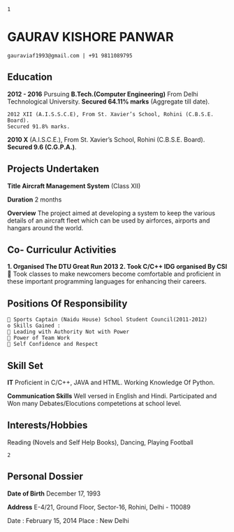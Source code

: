```
1
```
# GAURAV KISHORE PANWAR

```
gauraviaf1993@gmail.com | +91 9811089795
```
## Education

**2012 - 2016** Pursuing **B.Tech.(Computer Engineering)** From Delhi Technological
University. **Secured 64.11% marks** (Aggregate till date).

```
2012 XII (A.I.S.S.C.E), From St. Xavier’s School, Rohini (C.B.S.E. Board).
Secured 91.8% marks.
```
**2010 X** (A.I.S.C.E.), From St. Xavier’s School, Rohini (C.B.S.E. Board).
**Secured 9.6 (C.G.P.A.)**.

## Projects Undertaken

**Title Aircraft Management System** (Class XII)

**Duration** 2 months

**Overview** The project aimed at developing a system to keep the various details of an
aircraft fleet which can be used by airforces, airports and hangars around the
world.

## Co- Curriculur Activities

**1. Organised The DTU Great Run 2013
2. Took C/C++ IDG organised By CSI**
     Took classes to make newcomers become comfortable and proficient in
       these important programming languages for enhancing their careers.

## Positions Of Responsibility

```
 Sports Captain (Naidu House) School Student Council(2011-2012)
o Skills Gained :
 Leading with Authority Not with Power
 Power of Team Work
 Self Confidence and Respect
```
## Skill Set

**IT** Proficient in C/C++, JAVA and HTML. Working Knowledge Of Python.

**Communication Skills** Well versed in English and Hindi. Participated and Won many
Debates/Elocutions competetions at school level.

## Interests/Hobbies

Reading (Novels and Self Help Books), Dancing, Playing Football


```
2
```
## Personal Dossier

**Date of Birth** December 17, 1993

**Address** E-4/21, Ground Floor, Sector-16, Rohini, Delhi - 110089

Date : February 15, 2014 Place : New Delhi


